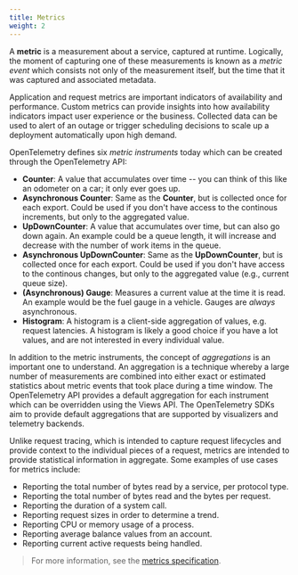 ```yaml
---
title: Metrics
weight: 2
---
```


A **metric** is a measurement about a service, captured at runtime. Logically,
the moment of capturing one of these measurements is known as a _metric event_
which consists not only of the measurement itself, but the time that it was
captured and associated metadata.

Application and request metrics are important indicators of availability and
performance. Custom metrics can provide insights into how availability
indicators impact user experience or the business. Collected data can be used to
alert of an outage or trigger scheduling decisions to scale up a deployment
automatically upon high demand.

OpenTelemetry defines six _metric instruments_ today which can be created
through the OpenTelemetry API:

- **Counter**: A value that accumulates over time -- you can think of this like
  an odometer on a car; it only ever goes up.
- **Asynchronous Counter**: Same as the **Counter**, but is collected once for
  each export. Could be used if you don't have access to the continous
  increments, but only to the aggregated value.
- **UpDownCounter**: A value that accumulates over time, but can also go down
  again. An example could be a queue length, it will increase and decrease with
  the number of work items in the queue.
- **Asynchronous UpDownCounter**: Same as the **UpDownCounter**, but is
  collected once for each export. Could be used if you don't have access to the
  continous changes, but only to the aggregated value (e.g., current queue
  size).
- **(Asynchronous) Gauge**: Measures a current value at the time it is read. An
  example would be the fuel gauge in a vehicle. Gauges are _always_
  asynchronous.
- **Histogram**: A histogram is a client-side aggregation of values, e.g.
  request latencies. A histogram is likely a good choice if you have a lot
  values, and are not interested in every individual value.

In addition to the metric instruments, the concept of _aggregations_ is an
important one to understand. An aggregation is a technique whereby a large
number of measurements are combined into either exact or estimated statistics
about metric events that took place during a time window. The OpenTelemetry API
provides a default aggregation for each instrument which can be overridden using
the Views API. The OpenTelemetry SDKs aim to provide default aggregations that
are supported by visualizers and telemetry backends.

Unlike request tracing, which is intended to capture request lifecycles and
provide context to the individual pieces of a request, metrics are intended to
provide statistical information in aggregate. Some examples of use cases for
metrics include:

- Reporting the total number of bytes read by a service, per protocol type.
- Reporting the total number of bytes read and the bytes per request.
- Reporting the duration of a system call.
- Reporting request sizes in order to determine a trend.
- Reporting CPU or memory usage of a process.
- Reporting average balance values from an account.
- Reporting current active requests being handled.

> For more information, see the [metrics specification][].

[metrics specification]: /docs/reference/specification/overview/#metric-signal
